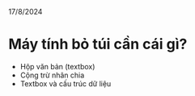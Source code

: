 17/8/2024

# Máy tính bỏ túi cần cái gì?

* Hộp văn bản (textbox)
* Cộng trừ nhân chia
* Textbox và cấu trúc dữ liệu
